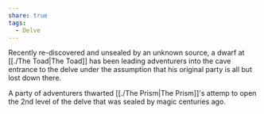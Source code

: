 ```yaml
---
share: true
tags:
  - Delve
---
```


Recently re-discovered and unsealed by an unknown source, a dwarf at [[./The Toad|The Toad]] has been leading adventurers into the cave entrance to the delve under the assumption that his original party is all but lost down there. 

A party of adventurers thwarted [[./The Prism|The Prism]]'s attemp to open the 2nd level of the delve that was sealed by magic centuries ago.